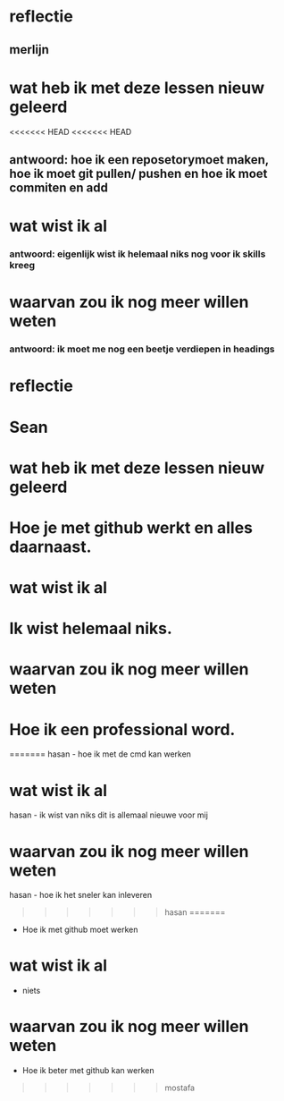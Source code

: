 # reflectie
## merlijn 

# wat heb ik met deze lessen nieuw geleerd
<<<<<<< HEAD
<<<<<<< HEAD
## antwoord: hoe ik een reposetorymoet maken, hoe ik moet git pullen/ pushen en hoe ik moet commiten en add

# wat wist ik al 
### antwoord: eigenlijk wist ik helemaal niks nog voor ik skills kreeg 

# waarvan zou ik nog meer willen weten  
### antwoord: ik moet me nog een beetje verdiepen in headings

# reflectie

# Sean

# wat heb ik met deze lessen nieuw geleerd
# Hoe je met github werkt en alles daarnaast.

# wat wist ik al 
# Ik wist helemaal niks.

# waarvan zou ik nog meer willen weten
# Hoe ik een professional word.
=======
hasan - hoe ik met de cmd kan werken 
# wat wist ik al 
hasan - ik wist van niks dit is allemaal nieuwe voor mij
# waarvan zou ik nog meer willen weten 
hasan - hoe ik het sneler kan inleveren 
>>>>>>> hasan
=======
* Hoe ik met github moet werken
# wat wist ik al
* niets
# waarvan zou ik nog meer willen weten
* Hoe ik beter met github kan werken
>>>>>>> mostafa
